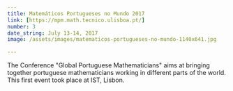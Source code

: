 ```yaml
---
title: Matemáticos Portugueses no Mundo 2017
link: [https://mpm.math.tecnico.ulisboa.pt/]
number: 3
date_string: July 13-14, 2017
image: /assets/images/matematicos-portugueses-no-mundo-1140x641.jpg

---
```

The Conference "Global Portuguese Mathematicians" aims at bringing together 
portuguese mathematicians working in different parts of the world. 
This first event took place at IST, Lisbon. 
